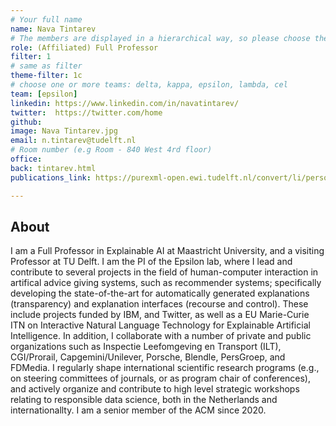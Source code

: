 ```yaml
---
# Your full name 
name: Nava Tintarev
# The members are displayed in a hierarchical way, so please choose the role (e.g. Full Professor, Assistant Professor etc) and filter number (e.g. 1, 2, 3) from this list:
role: (Affiliated) Full Professor
filter: 1
# same as filter
theme-filter: 1c
# choose one or more teams: delta, kappa, epsilon, lambda, cel
team: [epsilon]
linkedin: https://www.linkedin.com/in/navatintarev/
twitter:  https://twitter.com/home
github: 
image: Nava Tintarev.jpg
email: n.tintarev@tudelft.nl
# Room number (e.g Room - 840 West 4rd floor)
office: 
back: tintarev.html
publications_link: https://purexml-open.ewi.tudelft.nl/convert/li/persons/dd50243e-1260-4c21-af61-4034c680b020

---
```


## About
I am a Full Professor in Explainable AI at Maastricht University, and a visiting Professor at TU Delft.
I am the PI of the Epsilon lab, where I lead and contribute to several projects in the field of human-computer interaction in artifical advice giving systems, such as recommender systems; specifically developing the state-of-the-art for automatically generated explanations (transparency) and explanation interfaces (recourse and control). These include projects funded by IBM, and Twitter, as well as a EU Marie-Curie ITN on Interactive Natural Language Technology for Explainable Artificial Intelligence. In addition, I collaborate with a number of private and public organizations such as Inspectie Leefomgeving en Transport (ILT), CGI/Prorail, Capgemini/Unilever, Porsche, Blendle, PersGroep, and FDMedia. I regularly shape international scientific research programs (e.g., on steering committees of journals, or as program chair of conferences), and actively organize and contribute to high level strategic workshops relating to responsible data science, both in the Netherlands and internationallty. I am a senior member of the ACM since 2020. 

